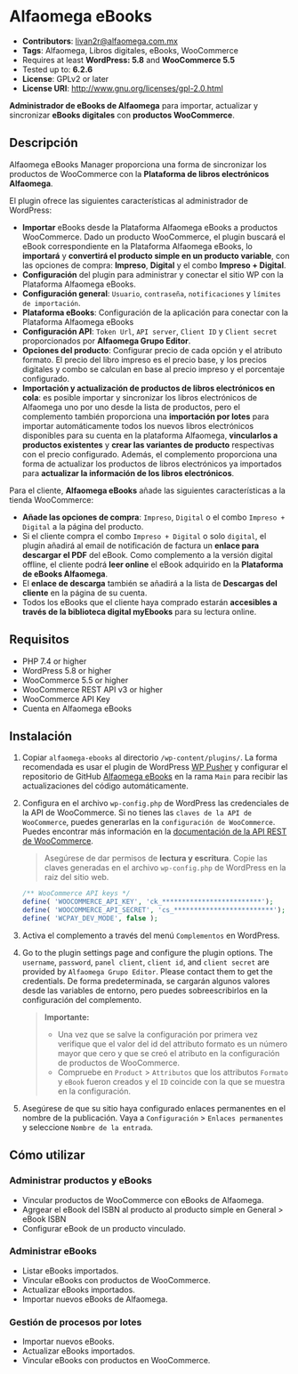 # Alfaomega eBooks
- **Contributors**: livan2r@alfaomega.com.mx 
- **Tags**: Alfaomega, Libros digitales, eBooks, WooCommerce 
- Requires at least **WordPress: 5.8** and **WooCommerce 5.5** 
- Tested up to: **6.2.6** 
- **License**: GPLv2 or later 
- **License URI**: http://www.gnu.org/licenses/gpl-2.0.html 

**Administrador de eBooks de Alfaomega** para importar, actualizar y sincronizar **eBooks digitales** con **productos WooCommerce**.

##  Descripción

Alfaomega eBooks Manager proporciona una forma de sincronizar los productos de WooCommerce con la **Plataforma de libros electrónicos Alfaomega**.  

El plugin ofrece las siguientes características al administrador de WordPress:
- **Importar** eBooks desde la Plataforma Alfaomega eBooks a productos WooCommerce. Dado un producto WooCommerce, el plugin buscará el eBook correspondiente en la Plataforma Alfaomega eBooks, lo **importará** y **convertirá el producto simple en un producto variable**, con las opciones de compra: **Impreso**, **Digital** y el combo **Impreso + Digital**.
- **Configuración** del plugin para administrar y conectar el sitio WP con la Plataforma Alfaomega eBooks.
- **Configuración general**: `Usuario`, `contraseña`, `notificaciones` y `límites de importación`.
- **Plataforma eBooks**: Configuración de la aplicación para conectar con la Plataforma Alfaomega eBooks
- **Configuración API**: `Token Url`, `API server`, `Client ID` y `Client secret` proporcionados por **Alfaomega Grupo Editor**.
- **Opciones del producto**: Configurar precio de cada opción y el atributo formato. El precio del libro impreso es el precio base, y los precios digitales y combo se calculan en base al precio impreso y el porcentaje configurado.
- **Importación y actualización de productos de libros electrónicos en cola**: es posible importar y sincronizar los libros electrónicos de Alfaomega uno por uno desde la lista de productos, pero el complemento también proporciona una **importación por lotes** para importar automáticamente todos los nuevos libros electrónicos disponibles para su cuenta en la plataforma Alfaomega, **vincularlos a productos existentes** y **crear las variantes de producto** respectivas con el precio configurado. Además, el complemento proporciona una forma de actualizar los productos de libros electrónicos ya importados para **actualizar la información de los libros electrónicos**.

Para el cliente, **Alfaomega eBooks** añade las siguientes características a la tienda WooCommerce:
- **Añade las opciones de compra**: `Impreso`, `Digital` o el combo `Impreso + Digital` a la página del producto.
- Si el cliente compra el combo `Impreso + Digital` o solo `digital`, el plugin añadirá al email de notificación de factura un **enlace para descargar el PDF** del eBook. Como complemento a la versión digital offline, el cliente podrá **leer online** el eBook adquirido en la **Plataforma de eBooks Alfaomega**.
- El **enlace de descarga** también se añadirá a la lista de **Descargas del cliente** en la página de su cuenta.
- Todos los eBooks que el cliente haya comprado estarán **accesibles a través de la biblioteca digital myEbooks** para su lectura online.

##  Requisitos
- PHP 7.4 or higher
- WordPress 5.8 or higher
- WooCommerce 5.5 or higher
- WooCommerce REST API v3 or higher
- WooCommerce API Key
- Cuenta en Alfaomega eBooks

##  Instalación

1. Copiar `alfaomega-ebooks` al directorio `/wp-content/plugins/`. La forma recomendada es usar el plugin de WordPress [WP Pusher](https://wppusher.com/) y configurar el repositorio de GitHub [Alfaomega eBooks](https://github.com/AlfaomegaGrupoEditor/alfaomega-ebooks) en la rama `Main` para recibir las actualizaciones del código automáticamente.
2. Configura en el archivo `wp-config.php` de WordPress las credenciales de la API de WooCommerce. Si no tienes las `claves de la API de WooCommerce`, puedes generarlas en la `configuración de WooCommerce`. Puedes encontrar más información en la [documentación de la API REST de WooCommerce](https://woocommerce.github.io/woocommerce-rest-api-docs/#authentication). 

    > Asegúrese de dar permisos de **lectura y escritura**. Copie las claves generadas en el archivo `wp-config.php` de WordPress en la raiz del sitio web.

    ```PHP
    /** WooCommerce API keys */
    define( 'WOOCOMMERCE_API_KEY', 'ck_*************************');
    define( 'WOOCOMMERCE_API_SECRET', 'cs_*************************');
    define( 'WCPAY_DEV_MODE', false );
    ```
3. Activa el complemento a través del menú `Complementos` en WordPress.
4. Go to the plugin settings page and configure the plugin options. The `username`, `password`, `panel client`, `client id`, and `client secret` are provided by `Alfaomega Grupo Editor`. Please contact them to get the credentials. De forma predeterminada, se cargarán algunos valores desde las variables de entorno, pero puedes sobreescribirlos en la configuración del complemento. 

    > **Importante:** 
    > - Una vez que se salve la configuración por primera vez verifique que el valor del id del attributo formato es un número mayor que cero y que se creó el atributo en la configuración de productos de WooCommerce.
    > - Compruebe en `Product` > `Attributos` que los attributos `Formato` y `eBook` fueron creados y el `ID` coincide con la que se muestra en la configuración. 

6. Asegúrese de que su sitio haya configurado enlaces permanentes en el nombre de la publicación. Vaya a `Configuración` > `Enlaces permanentes` y seleccione `Nombre de la entrada`.

## Cómo utilizar

### Administrar productos y eBooks

- Vincular productos de WooCommerce con eBooks de Alfaomega.
 - Agrgear el eBook del ISBN al producto al producto simple en General > eBook ISBN   
- Configurar eBook de un producto vinculado.

### Administrar eBooks
- Listar eBooks importados.
- Vincular eBooks con productos de WooCommerce.
- Actualizar eBooks importados.
- Importar nuevos eBooks de Alfaomega.

### Gestión de procesos por lotes
- Importar nuevos eBooks.
- Actualizar eBooks importados.
- Vincular eBooks con productos en WooCommerce.
